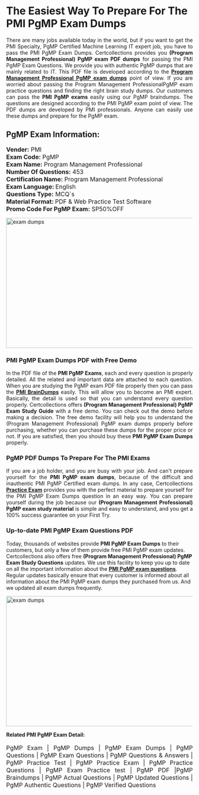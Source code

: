 <h1>The Easiest Way To Prepare For The PMI PgMP Exam Dumps</h1> <p style="text-align:justify">There are many jobs available today in the world, but if you want to get the PMI Specialty, PgMP Certified Machine Learning IT expert job, you have to pass the PMI PgMP Exam Dumps. Certcollections provides you <strong>(Program Management Professional) PgMP exam PDF dumps</strong> for passing the PMI PgMP Exam Questions. We provide you with authentic PgMP dumps that are mainly related to IT. This PDF file is developed according to the <a href="https://www.certsofficial.com/pmi/pgmp-questions"><strong>Program Management Professional PgMP exam dumps</strong></a> point of view. If you are worried about passing the Program Management ProfessionalPgMP exam practice questions and finding the right brain study dumps. Our customers can pass the <strong>PMI PgMP exams </strong>easily using our PgMP braindumps. The questions are designed according to the PMI PgMP exam point of view. The PDF dumps are developed by PMI professionals. Anyone can easily use these dumps and prepare for the PgMP exam.</p> <h2><strong>PgMP Exam Information:</strong></h2> <p><span style="font-size:16px"><strong>Vender:</strong> PMI<br /> <strong>Exam Code:</strong> PgMP<br /> <strong>Exam Name:</strong> Program Management Professional<br /> <strong>Number Of Questions:</strong> 453<br /> <strong>Certification Name:</strong> Program Management Professional<br /> <strong>Exam Language: </strong>English<br /> <strong>Questions Type:</strong> MCQ`s<br /> <strong>Material Format: </strong>PDF & Web Practice Test Software<br /> <strong>Promo Code For PgMP Exam:</strong> SP50%OFF</span></p> <p><a href="https://www.certsofficial.com/pmi/pgmp-questions" rel="no-follow"><img alt="exam dumps" src="https://www.certcollections.com/uploads/content/certsofficial.jpg" style="height:350px; width:750px" /></a></p> <h3><strong>PMI PgMP Exam Dumps PDF with Free Demo</strong></h3> <p style="text-align:justify">In the PDF file of the <strong>PMI PgMP Exams</strong>, each and every question is properly detailed. All the related and important data are attached to each question. When you are studying the PgMP exam PDF file properly then you can pass the <a href="https://www.certsofficial.com/pmi-dumps"><strong>PMI BrainDumps</strong></a> easily. This will allow you to become an PMI expert. Basically, the detail is used so that you can understand every question properly. Certcollections offers <strong>(Program Management Professional) PgMP Exam Study Guide</strong> with a free demo. You can check out the demo before making a decision. The free demo facility will help you to understand the (Program Management Professional) PgMP exam dumps properly before purchasing, whether you can purchase these dumps for the proper price or not. If you are satisfied, then you should buy these <strong>PMI PgMP Exam Dumps</strong> properly.</p> <h3><strong>PgMP PDF Dumps To Prepare For The PMI Exams</strong></h3> <p style="text-align:justify">If you are a job holder, and you are busy with your job. And can't prepare yourself for the <strong>PMI PgMP exam dumps</strong>, because of the difficult and inauthentic PMI PgMP Certified exam dumps. In any case, Certcollections <strong><a href="https://www.certsofficial.com/">Practice Exam</a></strong> provides you with the perfect material to prepare yourself for the PMI PgMP Exam Dumps question in an easy way. You can prepare yourself during the job because our <strong>(Program Management Professional) PgMP exam study material</strong> is simple and easy to understand, and you get a 100% success guarantee on your First Try.</p> <h3><strong>Up-to-date PMI PgMP Exam Questions PDF</strong></h3> <p>Today, thousands of websites provide <strong>PMI PgMP Exam Dumps</strong> to their customers, but only a few of them provide free PMI PgMP exam updates. Certcollections also offers free <strong>(Program Management Professional) PgMP Exam Study Questions</strong> updates. We use this facility to keep you up to date on all the important information about the <a href="https://www.certsofficial.com/pmi/pgmp-questions"><strong>PMI PgMP exam questions</strong></a>. Regular updates basically ensure that every customer is informed about all information about the PMI PgMP exam dumps they purchased from us. And we updated all exam dumps frequently.</p> <p><a href="https://www.certsofficial.com/pmi/pgmp-questions"><img alt="exam dumps " src="https://www.certcollections.com/uploads/content/certsofficial2.jpg" style="height:350px; width:750px" /></a></p> <p style="text-align:justify"><span style="font-size:14px"><strong>Related PMI PgMP Exam Detail:</strong></span><br /> <br /> <span style="font-size:16px">PgMP Exam | PgMP Dumps | PgMP Exam Dumps | PgMP Questions | PgMP Exam Questions | PgMP Questions & Answers | PgMP Practice Test | PgMP Practice Exam | PgMP Practice Questions | PgMP Exam Practice test | PgMP PDF |PgMP Braindumps | PgMP Actual Questions | PgMP Updated Questions | PgMP Authentic Questions | PgMP Verified Questions</span></p>
